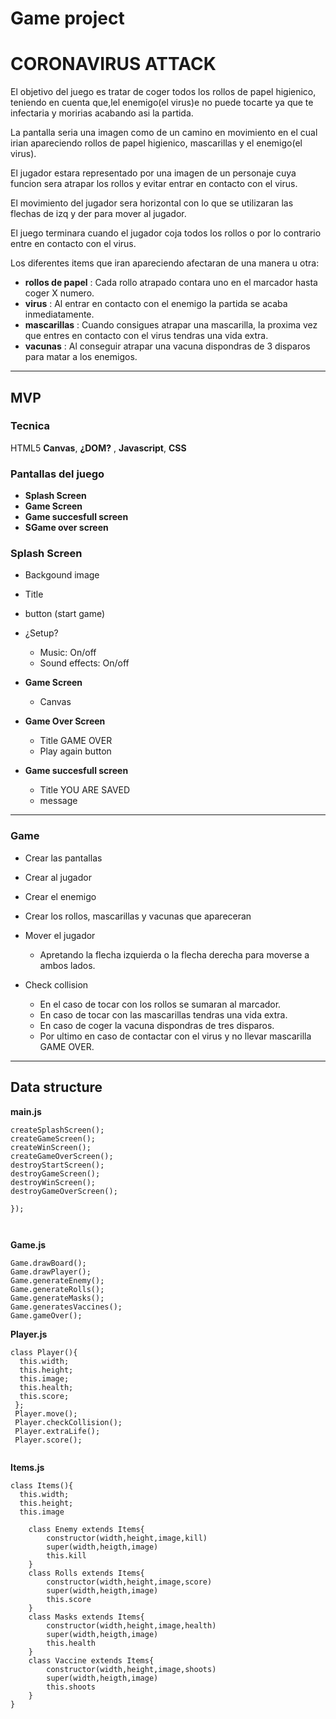 # Game project
# CORONAVIRUS ATTACK
El objetivo del juego es tratar de coger todos los rollos de papel higienico, teniendo en cuenta que,lel enemigo(el virus)e  no puede tocarte ya que te infectaria y moririas acabando asi la partida.

La pantalla seria una imagen como de un camino en movimiento en el cual irian apareciendo rollos de papel higienico, mascarillas y el enemigo(el virus).

El jugador estara representado por una imagen de un personaje cuya funcion sera atrapar los rollos y evitar entrar en contacto con el virus.

El movimiento del jugador sera horizontal con lo que se utilizaran las flechas de izq y der para mover al jugador.

El juego terminara cuando el jugador coja todos los rollos o por lo contrario entre en contacto con el virus.

Los diferentes items que iran apareciendo afectaran de una manera u otra:
- __rollos de papel__ : Cada rollo atrapado contara uno en el marcador hasta coger X numero.
- __virus__ : Al entrar en contacto con el enemigo la partida se acaba inmediatamente.
- __mascarillas__ : Cuando consigues atrapar una mascarilla, la proxima vez que entres en contacto con el virus tendras una vida extra.
- __vacunas__ : Al conseguir atrapar una vacuna dispondras de 3 disparos para matar a los enemigos.

* * *
## MVP
### Tecnica
HTML5 __Canvas__, __¿DOM?__ , __Javascript__, __CSS__
### Pantallas del juego
* __Splash Screen__
* __Game Screen__
* __Game succesfull screen__
* __SGame over screen__
### Splash Screen
* Backgound image
* Title
* button (start game)
* ¿Setup?
    * Music: On/off
    * Sound effects: On/off

* __Game Screen__
  * Canvas
* __Game Over Screen__
  * Title GAME OVER
  * Play again button
* __Game succesfull screen__
  * Title YOU ARE SAVED
  * message
***
  ### Game
* Crear las pantallas
* Crear al jugador
* Crear el enemigo
* Crear los rollos, mascarillas y vacunas que apareceran
* Mover el jugador
  * Apretando la flecha izquierda o la flecha derecha para moverse a ambos lados.

* Check collision
  * En el caso de tocar con los rollos se sumaran al marcador.
  * En caso de tocar con las mascarillas tendras una vida extra.
  * En caso de coger la vacuna dispondras de tres disparos.
  * Por ultimo en caso de contactar con el virus y no llevar mascarilla GAME OVER.
* * *

## Data structure
__main.js__
````
createSplashScreen();
createGameScreen();
createWinScreen();
createGameOverScreen();
destroyStartScreen();
destroyGameScreen();
destroyWinScreen();
destroyGameOverScreen();

});

 
````
__Game.js__
````
Game.drawBoard();
Game.drawPlayer();
Game.generateEnemy();
Game.generateRolls();
Game.generateMasks();
Game.generatesVaccines();
Game.gameOver();

````
__Player.js__
````
class Player(){
  this.width;
  this.height;
  this.image;
  this.health;
  this.score;
 };
 Player.move();
 Player.checkCollision();
 Player.extraLife();
 Player.score();


````
__Items.js__
````
class Items(){
  this.width;
  this.height;
  this.image

    class Enemy extends Items{
        constructor(width,height,image,kill)
        super(width,heigth,image)
        this.kill
    }
    class Rolls extends Items{
        constructor(width,height,image,score)
        super(width,heigth,image)
        this.score
    }
    class Masks extends Items{
        constructor(width,height,image,health)
        super(width,heigth,image)
        this.health
    }
    class Vaccine extends Items{
        constructor(width,height,image,shoots)
        super(width,heigth,image)
        this.shoots
    }
}




````

  
